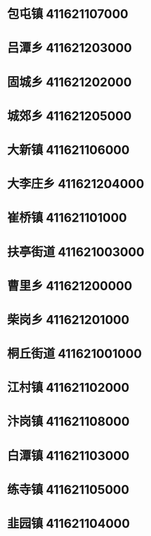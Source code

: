 # 包屯镇 411621107000
# 吕潭乡 411621203000
# 固城乡 411621202000
# 城郊乡 411621205000
# 大新镇 411621106000
# 大李庄乡 411621204000
# 崔桥镇 411621101000
# 扶亭街道 411621003000
# 曹里乡 411621200000
# 柴岗乡 411621201000
# 桐丘街道 411621001000
# 江村镇 411621102000
# 汴岗镇 411621108000
# 白潭镇 411621103000
# 练寺镇 411621105000
# 韭园镇 411621104000
